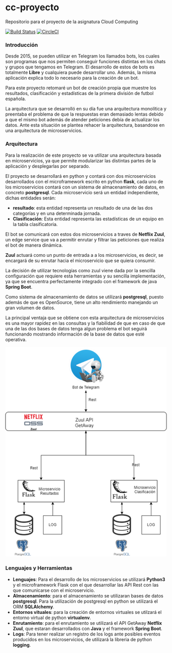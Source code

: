 # cc-proyecto
Repositorio para el proyecto de la asignatura Cloud Computing

[![Build Status](https://travis-ci.org/manuelalonsobraojos/cc-proyecto.svg?branch=master)](https://travis-ci.org/manuelalonsobraojos/cc-proyecto) [![CircleCI](https://circleci.com/gh/manuelalonsobraojos/cc-proyecto.svg?style=svg)](https://circleci.com/gh/manuelalonsobraojos/cc-proyecto) 

### Introducción

Desde 2015, se pueden utilizar en Telegram los llamados bots, los cuales son programas que nos permiten conseguir funciones distintas en los chats y grupos que tengamos en Telegram. El desarrollo de estos de bots es totalmente **Libre** y cualquiera puede desarrollar uno. Además, la misma aplicación explica todo lo necesario para la creación de un bot.

Para este proyecto retomaré un bot de creación propia que muestre los resultados, clasificación y estadísticas de la primera división de futbol española.

La arquitectura que se desarrolló en su día fue una arquitectura monolítica y preentaba el problema de que la respuestas eran demasiado lentas debido a que el mismo bot además de atender peticiones debía de actualizar los datos. Ante esta situación se plantea rehacer la arquitectura, basandose en una arquitectura de microsservicios.

### Arquitectura

Para la realización de este proyecto se va utilizar una arquitectura basada en microservicios, ya que permite modularizar las distintas partes de la aplicación y desplegarlas por separado.

El proyecto se desarrollará en python y contará con dos microservicios desarrollados con el microframework escrito en python **flask**, cada uno de los microservicios contará con un sistema de almacenamiento de datos, en concreto  **postgresql**. Cada microservicio será un entidad independiente, dichas entidades serán:
* **resultado**: esta entidad representa un resultado de una de las dos categorías y en una determinada jornada.
* **Clasificación**: Esta entidad representa las estadísticas de un equipo en la tabla clasificatoria.

El bot se comunicará con estos dos microservicios a traves de **Netflix Zuul**, un edge service que va a permitir enrutar y filtrar las peticiones que realiza el bot de manera dinámica. 

**Zuul** actuará como un punto de entrada a a los microservicios, es decir, se encargará de su enrutar hacia el microservicio que se quiera consumir.

La decisión de utilizar tecnologías como zuul viene dada por la sencilla configuración que requiere esta herramientas y su sencilla implementación, ya que se encuentra perfectamente integrado con el framework de java **Spring Boot**.

Como sistema de almacenamiento de datos se utilizará **postgresql**, puesto además de que es OpenSource, tiene un alto rendimiento manejando un gran volumen de datos.

La principal ventaja que se obtiene con esta arquitectura de microservicios es una mayor rapidez en las consultas y la fiabilidad de que en caso de que una de las dos bases de datos tenga algun problema el bot seguirá funcionando mostrando información de la base de datos que esté operativa.

![img](https://github.com/manuelalonsobraojos/cc-proyecto/blob/master/img/arquitectura_n.png)


### Lenguajes y Herramientas

* **Lenguajes**: Para el desarrollo de los microservicios se utilizará **Python3** y el microframework Flask con el que desarrollar las API Rest con las que comunicarse con el microservicio.
* **Almacenamiento**: para el almacenamiento se utilizaran bases de datos **postgresql**. Para la utilización de postgresql en python se utilizará el ORM **SQLAlchemy**.
* **Entornos vituales**: para la creación de entornos virtuales se utilzará el entorno virtual de python **virtualenv**.
* **Enrutamiento**: para el enrutamiento se utilizará el API GetAway **Netflix Zuul**, que estaran desarrollados con **Java** y el framework **Spring Boot**.
* **Logs**: Para tener realizar un registro de los logs ante posibles eventos producidos en los microservicios, de utilizará la libreria de python **logging**.